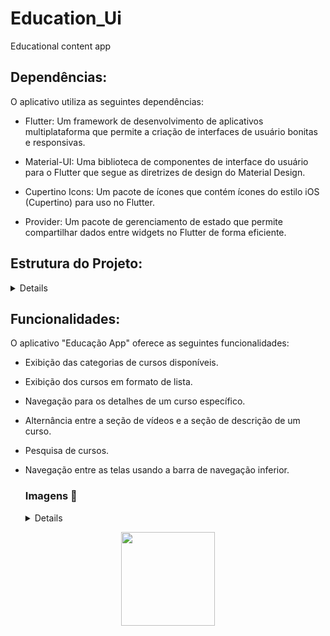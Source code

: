 # Education_Ui
Educational content app

## Dependências:
O aplicativo utiliza as seguintes dependências:

- Flutter: Um framework de desenvolvimento de aplicativos multiplataforma que permite a criação de interfaces de usuário bonitas e responsivas.

- Material-UI: Uma biblioteca de componentes de interface do usuário para o Flutter que segue as diretrizes de design do Material Design.

- Cupertino Icons: Um pacote de ícones que contém ícones do estilo iOS (Cupertino) para uso no Flutter.

- Provider: Um pacote de gerenciamento de estado que permite compartilhar dados entre widgets no Flutter de forma eficiente.

## Estrutura do Projeto:
<details>
  
-  O projeto "Educação App" está organizado da seguinte forma:

```
lib/: Diretório principal do projeto que contém o código-fonte.
```
```
screens/: Contém as telas principais do aplicativo.
```
```
home_screen.dart: Tela inicial que exibe as categorias e cursos disponíveis.
```
```
welcome_screen.dart: Tela de boas-vindas que é exibida ao iniciar o aplicativo.
```
```
course_screen.dart: Tela que exibe os detalhes de um curso específico.
```
```
widgets/: Contém os widgets reutilizáveis utilizados nas telas.
```
```
description_section.dart: Widget que exibe a seção de descrição de um curso.
```
```
videos_section.dart: Widget que exibe a seção de vídeos de um curso.
```
```
main.dart: Ponto de entrada do aplicativo.
```
```
assets/: Diretório que contém os recursos estáticos do aplicativo, como imagens.
```
```
images/: Diretório que contém as imagens utilizadas no aplicativo.
```
</details>


## Funcionalidades:
O aplicativo "Educação App" oferece as seguintes funcionalidades:

- Exibição das categorias de cursos disponíveis.
- Exibição dos cursos em formato de lista.
- Navegação para os detalhes de um curso específico.
- Alternância entre a seção de vídeos e a seção de descrição de um curso.
- Pesquisa de cursos.
- Navegação entre as telas usando a barra de navegação inferior.



  ### Imagens 📲
  
  <details>

  ##  - Home
  <div align="center">
  <img src="./Image/home.png" alt="Premium-home"/>
  </div>
 
  
  ##  - Reviews
  <div align="center">
  <img src="/Image/reviews.png" alt="Premium-reviews"/>
  </div>
  
  ##  - Player
  <div align="center">
  <img src="./Image/players.png" alt="Premium-player"/>
  </div>
  
  </details>

 <p align="center">
<img width=150 src="http://img.shields.io/static/v1?label=STATUS&message=EM%20DESENVOLVIMENTO&color=GREEN&style=for-the-badge"/>
</p>
